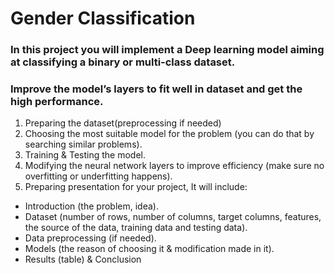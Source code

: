 # Gender Classification

### In this project you will implement a Deep learning model aiming at classifying a binary or multi-class dataset.

### Improve the model’s layers to fit well in dataset and get the high performance.

1. Preparing the dataset(preprocessing if needed)
2. Choosing the most suitable model for the problem (you can do that by searching similar problems).
3. Training & Testing the model.
4. Modifying the neural network layers to improve efficiency (make sure no overfitting or underfitting happens).
5. Preparing presentation for your project, It will include:
- Introduction (the problem, idea).
- Dataset (number of rows, number of columns, target columns, features, the source of the data, training data and testing data).
- Data preprocessing (if needed).
- Models (the reason of choosing it & modification made in it).
- Results (table) & Conclusion
